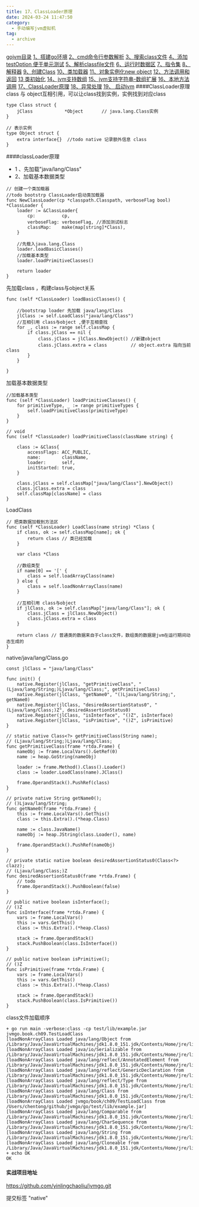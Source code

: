 ```yaml
---
title: 17、ClassLoader原理
date: 2024-03-24 11:47:50
category:
  - 手动编写jvm虚拟机
tag:
  - archive
---
```

[gojvm目录](https://www.jianshu.com/p/cb8fe1f365be)
[1、搭建go环境](https://www.jianshu.com/p/9156bc2bbeba)
[2、cmd命令行参数解析](https://www.jianshu.com/p/bea27c053053)
[3、搜索class文件](https://www.jianshu.com/p/e76c793b5981)
[4、添加testOption 便于单元测试](https://www.jianshu.com/p/aec9576f08f8)
[5、解析classfile文件](https://www.jianshu.com/p/97756f2820a8)
[6、运行时数据区](https://www.jianshu.com/p/682b548e24a3)
[7、指令集](https://www.jianshu.com/p/9775be0d790e)
[8、解释器](https://www.jianshu.com/p/e924ac1da848)
[9、创建Class](https://www.jianshu.com/p/072fd852418c)
[10、类加载器](https://www.jianshu.com/p/ba231854662d)
[11、对象实例化new object](https://www.jianshu.com/p/f870bb0959c8)
[12、方法调用和返回](https://www.jianshu.com/p/614cdc94ecd0)
[13 类初始化](https://www.jianshu.com/p/f200ba4aa420)
[14、jvm支持数组](https://www.jianshu.com/p/11ac0e3a92b3)
[15、jvm支持字符串-数组扩展](https://www.jianshu.com/p/d27ab1534f52)
[16、本地方法调用](https://www.jianshu.com/p/8dd487605bf4)
[17、ClassLoader原理](https://www.jianshu.com/p/defba0b8941d)
[18、异常处理](https://www.jianshu.com/p/4b915f356a61)
[19、 启动jvm](https://www.jianshu.com/p/21a65fbba2e7)
####ClassLoader原理
class 与 object互相引用，可以让class找到实例，实例找到对应class
```
type Class struct {
	jClass            *Object		// java.lang.Class实例
}

// 表示实例
type Object struct {
	extra interface{}  //todo native 记录额外信息 class
}
```

####classLoader原理
* 1 、先加载"java/lang/Class"
* 2、加载基本数据类型

```
// 创建一个类加载器
//todo bootstrp ClassLoader启动类加载器   
func NewClassLoader(cp *classpath.Classpath, verboseFlag bool) *ClassLoader {
	loader := &ClassLoader{
		cp:          cp,
		verboseFlag: verboseFlag, //添加测试标志
		classMap:    make(map[string]*Class),
	}

	//先载入java.lang.Class
	loader.loadBasicClasses()
	//加载基本类型
	loader.loadPrimitiveClasses()

	return loader
}
```

先加载class ，构建class与object关系
```
func (self *ClassLoader) loadBasicClasses() {

	//bootstrap loader 先加载 java/lang/Class
	jlClass := self.LoadClass("java/lang/Class")
	//互相引用 class与object ,便于互相查找
	for _, class := range self.classMap {
		if class.jClass == nil {
			class.jClass = jlClass.NewObject() //新建object
			class.jClass.extra = class         // object.extra 指向当前class
		}
	}

}
```
加载基本数据类型
```
//加载基本类型
func (self *ClassLoader) loadPrimitiveClasses() {
	for primitiveType, _ := range primitiveTypes {
		self.loadPrimitiveClass(primitiveType)
	}
}

// void
func (self *ClassLoader) loadPrimitiveClass(className string) {

	class := &Class{
		accessFlags: ACC_PUBLIC,
		name:        className,
		loader:      self,
		initStarted: true,
	}

	class.jClass = self.classMap["java/lang/Class"].NewObject()
	class.jClass.extra = class
	self.classMap[className] = class
}
```

LoadClass
```
// 把类数据加载到方法区
func (self *ClassLoader) LoadClass(name string) *Class {
	if class, ok := self.classMap[name]; ok {
		return class // 类已经加载
	}

	var class *Class

	//数组类型
	if name[0] == '[' {
		class = self.loadArrayClass(name)
	} else {
		class = self.loadNonArrayClass(name)
	}

	//互相引用 class与object
	if jlClass, ok := self.classMap["java/lang/Class"]; ok {
		class.jClass = jlClass.NewObject()
		class.jClass.extra = class
	}

	return class // 普通类的数据来自于class文件，数组类的数据是jvm在运行期间动态生成的
}
```

native/java/lang/Class.go
```
const jlClass = "java/lang/Class"

func init() {
	native.Register(jlClass, "getPrimitiveClass", "(Ljava/lang/String;)Ljava/lang/Class;", getPrimitiveClass)
	native.Register(jlClass, "getName0", "()Ljava/lang/String;", getName0)
	native.Register(jlClass, "desiredAssertionStatus0", "(Ljava/lang/Class;)Z", desiredAssertionStatus0)
	native.Register(jlClass, "isInterface", "()Z", isInterface)
	native.Register(jlClass, "isPrimitive", "()Z", isPrimitive)
}

// static native Class<?> getPrimitiveClass(String name);
// (Ljava/lang/String;)Ljava/lang/Class;
func getPrimitiveClass(frame *rtda.Frame) {
	nameObj := frame.LocalVars().GetRef(0)
	name := heap.GoString(nameObj)

	loader := frame.Method().Class().Loader()
	class := loader.LoadClass(name).JClass()

	frame.OperandStack().PushRef(class)
}

// private native String getName0();
// ()Ljava/lang/String;
func getName0(frame *rtda.Frame) {
	this := frame.LocalVars().GetThis()
	class := this.Extra().(*heap.Class)

	name := class.JavaName()
	nameObj := heap.JString(class.Loader(), name)

	frame.OperandStack().PushRef(nameObj)
}

// private static native boolean desiredAssertionStatus0(Class<?> clazz);
// (Ljava/lang/Class;)Z
func desiredAssertionStatus0(frame *rtda.Frame) {
	// todo
	frame.OperandStack().PushBoolean(false)
}

// public native boolean isInterface();
// ()Z
func isInterface(frame *rtda.Frame) {
	vars := frame.LocalVars()
	this := vars.GetThis()
	class := this.Extra().(*heap.Class)

	stack := frame.OperandStack()
	stack.PushBoolean(class.IsInterface())
}

// public native boolean isPrimitive();
// ()Z
func isPrimitive(frame *rtda.Frame) {
	vars := frame.LocalVars()
	this := vars.GetThis()
	class := this.Extra().(*heap.Class)

	stack := frame.OperandStack()
	stack.PushBoolean(class.IsPrimitive())
}

```


class文件加载顺序
```shell
+ go run main -verbose:class -cp test/lib/example.jar jvmgo.book.ch09.TestLoadClass
[loadNonArrayClass Loaded java/lang/Object from /Library/Java/JavaVirtualMachines/jdk1.8.0_151.jdk/Contents/Home/jre/lib/rt.jar]
[loadNonArrayClass Loaded java/io/Serializable from /Library/Java/JavaVirtualMachines/jdk1.8.0_151.jdk/Contents/Home/jre/lib/rt.jar]
[loadNonArrayClass Loaded java/lang/reflect/AnnotatedElement from /Library/Java/JavaVirtualMachines/jdk1.8.0_151.jdk/Contents/Home/jre/lib/rt.jar]
[loadNonArrayClass Loaded java/lang/reflect/GenericDeclaration from /Library/Java/JavaVirtualMachines/jdk1.8.0_151.jdk/Contents/Home/jre/lib/rt.jar]
[loadNonArrayClass Loaded java/lang/reflect/Type from /Library/Java/JavaVirtualMachines/jdk1.8.0_151.jdk/Contents/Home/jre/lib/rt.jar]
[loadNonArrayClass Loaded java/lang/Class from /Library/Java/JavaVirtualMachines/jdk1.8.0_151.jdk/Contents/Home/jre/lib/rt.jar]
[loadNonArrayClass Loaded jvmgo/book/ch09/TestLoadClass from /Users/chentong/github/jvmgo/go/test/lib/example.jar]
[loadNonArrayClass Loaded java/lang/Comparable from /Library/Java/JavaVirtualMachines/jdk1.8.0_151.jdk/Contents/Home/jre/lib/rt.jar]
[loadNonArrayClass Loaded java/lang/CharSequence from /Library/Java/JavaVirtualMachines/jdk1.8.0_151.jdk/Contents/Home/jre/lib/rt.jar]
[loadNonArrayClass Loaded java/lang/String from /Library/Java/JavaVirtualMachines/jdk1.8.0_151.jdk/Contents/Home/jre/lib/rt.jar]
[loadNonArrayClass Loaded java/lang/Cloneable from /Library/Java/JavaVirtualMachines/jdk1.8.0_151.jdk/Contents/Home/jre/lib/rt.jar]
+ echo OK
OK
```

#### 实战项目地址
https://github.com/yinlingchaoliu/jvmgo.git

提交标签 "native"
